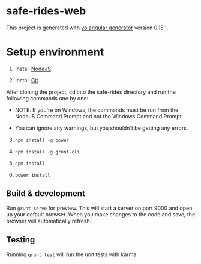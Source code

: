 # safe-rides-web

This project is generated with [yo angular generator](https://github.com/yeoman/generator-angular)
version 0.15.1.

# Setup environment

1. Install [NodeJS](https://nodejs.org/en/).

2. Install [Git](https://git-scm.com/downloads).

After cloning the project, cd into the safe-rides directory and run the following commands one by one:

  - NOTE: If you're on Windows, the commands must be run from the NodeJS Command Prompt and not the Windows Command Prompt.

  - You can ignore any warnings, but you shouldn't be getting any errors.

3. `npm install -g bower`

4. `npm install -g grunt-cli`

5. `npm install`

6. `bower install`

## Build & development

Run `grunt serve` for preview. This will start a server on port 9000 and open up your default browser. When you make changes to the code and save, the browser will automatically refresh.

## Testing

Running `grunt test` will run the unit tests with karma.
